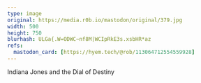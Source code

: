 ```yaml
---
type: image
original: https://media.r0b.io/mastodon/original/379.jpg
width: 500
height: 750
blurhash: ULGa{.W=ODWC~nf8M|WCIpRkE3s.xsbHR*az
refs:
  mastodon_card: [https://hyem.tech/@rob/113064712554559928]
---
```


Indiana Jones and the Dial of Destiny
